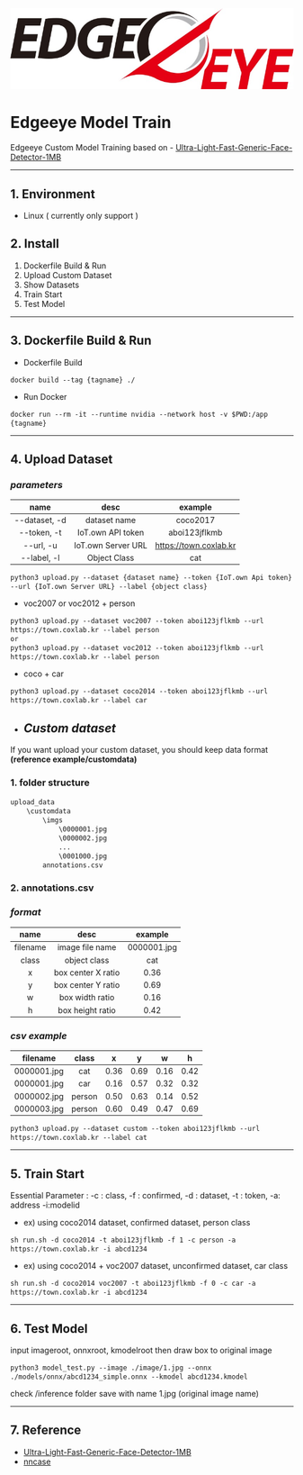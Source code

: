 <img src="logo/edgeeye.jpg" title="EdgeEye" alt="EdgeEye"></img><br/>
# **Edgeeye Model Train**

Edgeeye Custom Model Training based on - [Ultra-Light-Fast-Generic-Face-Detector-1MB](https://github.com/Linzaer/Ultra-Light-Fast-Generic-Face-Detector-1MB]=)

---
## **1. Environment**
- Linux ( currently only support )
## **2. Install**
1. Dockerfile Build & Run
2. Upload Custom Dataset
3. Show Datasets
4. Train Start
5. Test Model
---
## **3. Dockerfile Build & Run**
- Dockerfile Build
```
docker build --tag {tagname} ./
```
- Run Docker
```
docker run --rm -it --runtime nvidia --network host -v $PWD:/app {tagname}
```
---
## **4. Upload Dataset**
### *parameters*
| name | desc | example |
|:---:|:---:|:---:|
|--dataset, -d| dataset name| coco2017 |
|--token, -t| IoT.own API token| aboi123jflkmb |
|--url, -u| IoT.own Server URL | https://town.coxlab.kr |
|--label, -l| Object Class| cat |
```
python3 upload.py --dataset {dataset name} --token {IoT.own Api token} --url {IoT.own Server URL} --label {object class}
```
- voc2007 or voc2012 + person
```
python3 upload.py --dataset voc2007 --token aboi123jflkmb --url https://town.coxlab.kr --label person
or
python3 upload.py --dataset voc2012 --token aboi123jflkmb --url https://town.coxlab.kr --label person
```
- coco + car
```
python3 upload.py --dataset coco2014 --token aboi123jflkmb --url https://town.coxlab.kr --label car

```
- ## *Custom dataset*
If you want upload your custom dataset, you should keep data format<br> **(reference example/customdata)**
### 1. folder structure
```
upload_data
    \customdata
        \imgs
            \0000001.jpg
            \0000002.jpg
            ...
            \0001000.jpg
        annotations.csv

```
### 2. annotations.csv


### *format*
|name|desc|example|
|:---:|:---:|:---:|
| filename | image file name| 0000001.jpg |
| class | object class | cat |
| x | box center X ratio | 0.36 |
| y | box center Y ratio | 0.69 |
| w | box width ratio | 0.16 |
| h | box height ratio | 0.42 | 
### *csv example*
| filename | class | x | y | w | h |
|:---:|:---:|:---:|:---:|:---:|:---:|
|0000001.jpg|cat|0.36|0.69|0.16|0.42|
|0000001.jpg|car|0.16|0.57|0.32|0.32|
|0000002.jpg|person|0.50|0.63|0.14|0.52|
|0000003.jpg|person|0.60|0.49|0.47|0.69|

```
python3 upload.py --dataset custom --token aboi123jflkmb --url https://town.coxlab.kr --label cat
```
---
## **5. Train Start**
Essential Parameter : -c : class, -f : confirmed, -d : dataset, -t : token, -a: address -i:modelid
- ex) using coco2014 dataset, confirmed dataset, person class
```
sh run.sh -d coco2014 -t aboi123jflkmb -f 1 -c person -a https://town.coxlab.kr -i abcd1234
```
- ex) using coco2014 + voc2007 dataset, unconfirmed dataset, car class
```
sh run.sh -d coco2014 voc2007 -t aboi123jflkmb -f 0 -c car -a https://town.coxlab.kr -i abcd1234
```
---
## **6. Test Model**
input imageroot, onnxroot, kmodelroot then draw box to original image
```
python3 model_test.py --image ./image/1.jpg --onnx ./models/onnx/abcd1234_simple.onnx --kmodel abcd1234.kmodel
```
check /inference folder save with name 1.jpg (original image name)


---
## **7. Reference**
- [Ultra-Light-Fast-Generic-Face-Detector-1MB](https://github.com/Linzaer/Ultra-Light-Fast-Generic-Face-Detector-1MB)
- [nncase](https://github.com/kendryte/nncase)
